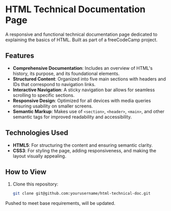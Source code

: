 # HTML Technical Documentation Page  
A responsive and functional technical documentation page dedicated to explaining the basics of HTML. Built as part of a freeCodeCamp project.

## Features
- **Comprehensive Documentation**: Includes an overview of HTML's history, its purpose, and its foundational elements.
- **Structured Content**: Organized into five main sections with headers and IDs that correspond to navigation links.
- **Interactive Navigation**: A sticky navigation bar allows for seamless scrolling to specific sections.
- **Responsive Design**: Optimized for all devices with media queries ensuring usability on smaller screens.
- **Semantic Markup**: Makes use of `<section>`, `<header>`, `<main>`, and other semantic tags for improved readability and accessibility.

## Technologies Used
- **HTML5**: For structuring the content and ensuring semantic clarity.
- **CSS3**: For styling the page, adding responsiveness, and making the layout visually appealing.

## How to View
1. Clone this repository:
   ```bash
   git clone git@github.com:yourusername/html-technical-doc.git

Pushed to meet base requirements, will be updated.
